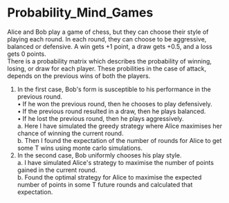 # Probability_Mind_Games
Alice and Bob play a game of chess, but they can choose their style of playing each round. In each round, they
can choose to be aggressive, balanced or defensive. A win gets +1 point, a draw gets +0.5, and a loss gets 0
points. <br />
There is a probability matrix which describes the probability of winning, losing, or draw for each player. These probilities in the case of attack, depends on the previous wins of both the players.<br />
1) In the first case, Bob's form is susceptible to his performance in the previous round.<br />
• If he won the previous round, then he chooses to play defensively. <br />
• If the previous round resulted in a draw, then he plays balanced. <br />
• If he lost the previous round, then he plays aggressively. <br />
a. Here I have simulated the greedy strategy where Alice maximises her chance of winning the current round.<br />
b. Then I found the expectation of the number of rounds for Alice to get some T wins using monte carlo simulations.<br />
3) In the second case, Bob uniformly chooses his play style.<br />
a. I have simulated Alice's strategy to maximise the number of points gained in the current round.<br />
b. Found the optimal strategy for Alice to maximise the expected number of points in some T future rounds and calculated that expectation.<br />
